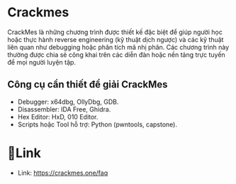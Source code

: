 # Crackmes
CrackMes là những chương trình được thiết kế đặc biệt để giúp người học hoặc thực hành reverse engineering (kỹ thuật dịch ngược) và các kỹ thuật liên quan như debugging hoặc phân tích mã nhị phân. Các chương trình này thường được chia sẻ công khai trên các diễn đàn hoặc nền tảng trực tuyến để mọi người luyện tập.
## Công cụ cần thiết để giải CrackMes
- Debugger: x64dbg, OllyDbg, GDB.
- Disassembler: IDA Free, Ghidra.
- Hex Editor: HxD, 010 Editor.
- Scripts hoặc Tool hỗ trợ: Python (pwntools, capstone).
# 🔗Link
- Link: https://crackmes.one/faq
